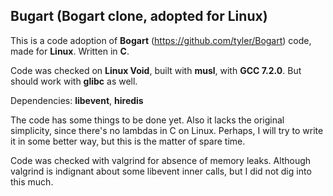 Bugart (Bogart clone, adopted for Linux)
----------------------------------------

This is a code adoption of **Bogart** (https://github.com/tyler/Bogart) code, made for **Linux**. Written in **C**.

Code was checked on **Linux Void**, built with **musl**, with **GCC 7.2.0**. But should work with **glibc** as well.

Dependencies: 
**libevent**, **hiredis**

The code has some things to be done yet. Also it lacks the original simplicity, since there's no lambdas in C on Linux. 
Perhaps, I will try to write it in some better way, but this is the matter of spare time.

Code was checked with valgrind for absence of memory leaks. Although valgrind is indignant about some libevent inner calls, but I did not dig into this much.
